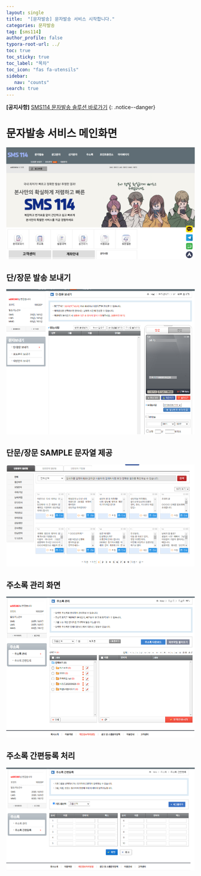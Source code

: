 ```yaml
---
layout: single
title:  "[문자발송] 문자발송 서비스 시작합니다."
categories: 문자발송
tag: [sms114]
author_profile: false
typora-root-url: ../
toc: true
toc_sticky: true
toc_label: "목차"
toc_icon: "fas fa-utensils" 
sidebar:
   nav: "counts"
search: true
---
```


**[공지사항]** [SMS114 문자발송 솔루션 바로가기](https://www.sms114.co.kr)
{: .notice--danger}



# 문자발송 서비스 메인화면



![image-20241211180244941](/images/2024-12-05-first/image-20241211180244941.png)



##  단/장문 발송 보내기

![image-20241211181231266](/images/2024-12-05-first/image-20241211181231266.png)

## 단문/장문 SAMPLE 문자열 제공

![image-20241211181709405](/images/2024-12-05-first/image-20241211181709405.png)

## 주소록 관리 화면

![image-20241211181825090](/images/2024-12-05-first/image-20241211181825090.png)

## 주소록 간편등록 처리

![image-20241211181905646](/images/2024-12-05-first/image-20241211181905646.png)

